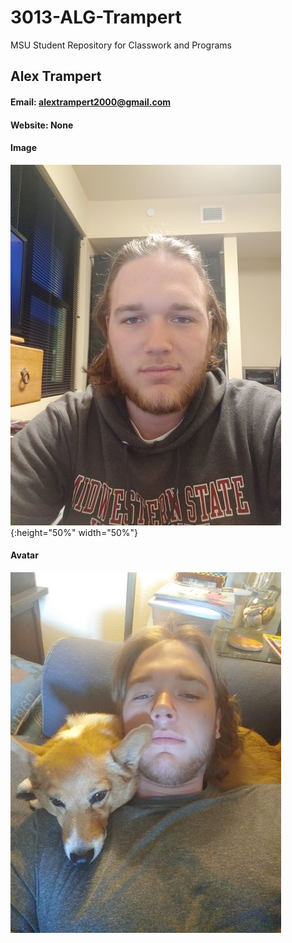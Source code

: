 # 3013-ALG-Trampert
MSU Student Repository for Classwork and Programs
## Alex Trampert
#### Email: alextrampert2000@gmail.com 
#### Website: None
#### Image
![Alex Trampert](./Images/ProfPic.png) {:height="50%" width="50%"}

#### Avatar
![Avatar Photo](./Images/AvatarPic.png)
